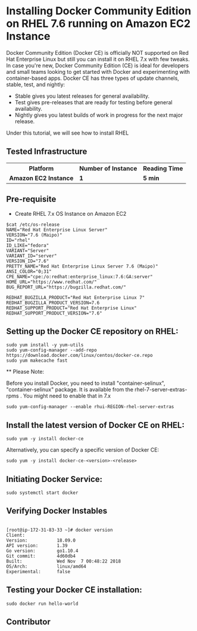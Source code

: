 # Installing Docker Community Edition on RHEL 7.6 running on Amazon EC2 Instance

Docker Community Edition (Docker CE) is officially NOT supported on Red Hat Enterprise Linux but still you can install it on RHEL 7.x with few tweaks. In case you're new, Docker Community Edition (CE) is ideal for developers and small teams looking to get started with Docker and experimenting with container-based apps. Docker CE has three types of update channels, stable, test, and nightly:

- Stable gives you latest releases for general availability.
- Test gives pre-releases that are ready for testing before general availability.
- Nightly gives you latest builds of work in progress for the next major release.

Under this tutorial, we will see how to install RHEL 

## Tested Infrastructure

<table class="tg">
  <tr>
    <th class="tg-yw4l"><b>Platform</b></th>
    <th class="tg-yw4l"><b>Number of Instance</b></th>
    <th class="tg-yw4l"><b>Reading Time</b></th>
    
  </tr>
  <tr>
    <td class="tg-yw4l"><b> Amazon EC2 Instance</b></td>
    <td class="tg-yw4l"><b>1</b></td>
    <td class="tg-yw4l"><b>5 min</b></td>
    
  </tr>
  
</table>

## Pre-requisite

- Create RHEL 7.x OS Instance on Amazon EC2 

```
$cat /etc/os-release
NAME="Red Hat Enterprise Linux Server"
VERSION="7.6 (Maipo)"
ID="rhel"
ID_LIKE="fedora"
VARIANT="Server"
VARIANT_ID="server"
VERSION_ID="7.6"
PRETTY_NAME="Red Hat Enterprise Linux Server 7.6 (Maipo)"
ANSI_COLOR="0;31"
CPE_NAME="cpe:/o:redhat:enterprise_linux:7.6:GA:server"
HOME_URL="https://www.redhat.com/"
BUG_REPORT_URL="https://bugzilla.redhat.com/"

REDHAT_BUGZILLA_PRODUCT="Red Hat Enterprise Linux 7"
REDHAT_BUGZILLA_PRODUCT_VERSION=7.6
REDHAT_SUPPORT_PRODUCT="Red Hat Enterprise Linux"
REDHAT_SUPPORT_PRODUCT_VERSION="7.6"
```

## Setting up the Docker CE repository on RHEL:

```
sudo yum install -y yum-utils
sudo yum-config-manager --add-repo https://download.docker.com/linux/centos/docker-ce.repo
sudo yum makecache fast
```


** Please Note:

Before you install Docker, you need to install "container-selinux", "container-selinux" package. It  is available from the rhel-7-server-extras-rpms . You might need to enable that in 7.x


```
sudo yum-config-manager --enable rhui-REGION-rhel-server-extras
```

## Install the latest version of Docker CE on RHEL:

```
sudo yum -y install docker-ce
```

Alternatively, you can specify a specific version of Docker CE:


```
sudo yum -y install docker-ce-<version>-<release>
```

## Initiating Docker Service:

```
sudo systemctl start docker
```

## Verifying Docker Instables

```

[root@ip-172-31-83-33 ~]# docker version
Client:
Version:           18.09.0
API version:       1.39
Go version:        go1.10.4
Git commit:        4d60db4
Built:             Wed Nov  7 00:48:22 2018
OS/Arch:           linux/amd64
Experimental:      false
```


## Testing your Docker CE installation:

```
sudo docker run hello-world
```

## Contributor


